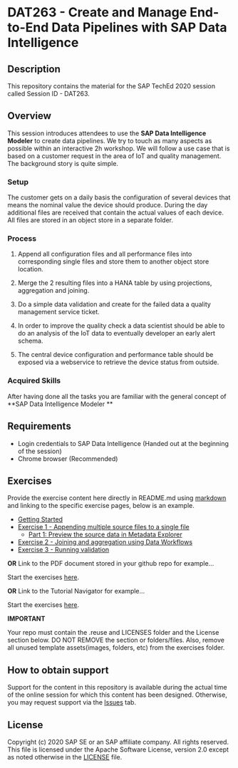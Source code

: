 # DAT263 - Create and Manage End-to-End Data Pipelines with SAP Data Intelligence

## Description

This repository contains the material for the SAP TechEd 2020 session called Session ID - DAT263.

## Overview

This session introduces attendees to use the **SAP Data Intelligence Modeler** to create data pipelines. We try to touch as many aspects as possible within an interactive 2h workshop. We will follow a use case that is based on a customer request in the area of IoT and quality management. The background story is quite simple.

### Setup
 The customer gets on a daily basis the configuration of several devices that means the nominal value the device should produce. During the day additional files are received that contain the actual values of each device. All files are stored in an object store in a separate folder.

### Process
1. Append all configuration files and all performance files into corresponding single files and store them to another object store location.

2. Merge the 2 resulting files into a HANA table by using projections, aggregation and joining.

3. Do a simple data validation and create for the failed data a quality management service ticket.

4. In order to improve the quality check a data scientist should be able to do an analysis of the IoT data to eventually developer an early alert schema.

5. The central device configuration and performance table should be exposed via a webservice to retrieve the device status from outside.

### Acquired Skills
After having done all the tasks you are familiar with the general concept of **SAP Data Intelligence Modeler **


## Requirements

  * Login credentials to SAP Data Intelligence (Handed out at the beginning of the session)
  * Chrome browser (Recommended)


## Exercises

Provide the exercise content here directly in README.md using [markdown](https://guides.github.com/features/mastering-markdown/) and linking to the specific exercise pages, below is an example.

- [Getting Started](exercises/gettingstarted/)
- [Exercise 1 - Appending multiple source files to a single file](exercises/ex1/)
    - [Part 1: Preview the source data in Metadata Explorer](exercises/ex1#Part-1-Preview-the-source-data-in-Metadata-Explorer)
- [Exercise 2 - Joining and aggregation using Data Workflows](exercises/ex2/)
- [Exercise 3 - Running validation](exercises/ex3/)


**OR** Link to the PDF document stored in your github repo for example...

Start the exercises [here](exercises/myPDFDoc.pdf).

**OR** Link to the Tutorial Navigator for example...

Start the exercises [here](https://developers.sap.com/tutorials/abap-environment-trial-onboarding.html).

**IMPORTANT**

Your repo must contain the .reuse and LICENSES folder and the License section below. DO NOT REMOVE the section or folders/files. Also, remove all unused template assets(images, folders, etc) from the exercises folder.

## How to obtain support

Support for the content in this repository is available during the actual time of the online session for which this content has been designed. Otherwise, you may request support via the [Issues](../../issues) tab.

## License
Copyright (c) 2020 SAP SE or an SAP affiliate company. All rights reserved. This file is licensed under the Apache Software License, version 2.0 except as noted otherwise in the [LICENSE](LICENSES/Apache-2.0.txt) file.
